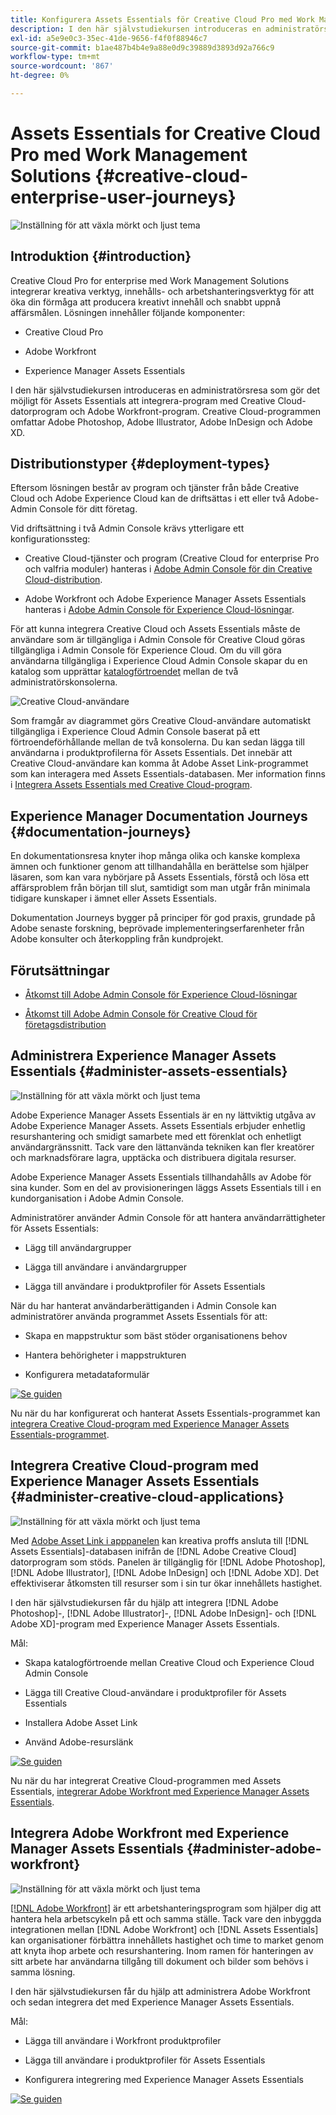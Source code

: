 ```yaml
---
title: Konfigurera Assets Essentials för Creative Cloud Pro med Work Management Solutions
description: I den här självstudiekursen introduceras en administratörsresa som gör det möjligt för Assets Essentials att integrera-program med Creative Cloud-datorprogram och Adobe Workfront-program. Creative Cloud-programmen omfattar Adobe Photoshop, Adobe Illustrator, Adobe InDesign och Adobe XD.
exl-id: a5e9e0c3-35ec-41de-9656-f4f0f88946c7
source-git-commit: b1ae487b4b4e9a88e0d9c39889d3893d92a766c9
workflow-type: tm+mt
source-wordcount: '867'
ht-degree: 0%

---
```


# Assets Essentials for Creative Cloud Pro med Work Management Solutions {#creative-cloud-enterprise-user-journeys}

![Inställning för att växla mörkt och ljust tema](assets/cce-next-banner-landing-page.png)

## Introduktion {#introduction}

Creative Cloud Pro for enterprise med Work Management Solutions integrerar kreativa verktyg, innehålls- och arbetshanteringsverktyg för att öka din förmåga att producera kreativt innehåll och snabbt uppnå affärsmålen. Lösningen innehåller följande komponenter:

* Creative Cloud Pro

* Adobe Workfront

* Experience Manager Assets Essentials

I den här självstudiekursen introduceras en administratörsresa som gör det möjligt för Assets Essentials att integrera-program med Creative Cloud-datorprogram och Adobe Workfront-program. Creative Cloud-programmen omfattar Adobe Photoshop, Adobe Illustrator, Adobe InDesign och Adobe XD.

## Distributionstyper {#deployment-types}

Eftersom lösningen består av program och tjänster från både Creative Cloud och Adobe Experience Cloud kan de driftsättas i ett eller två Adobe-Admin Console för ditt företag.

Vid driftsättning i två Admin Console krävs ytterligare ett konfigurationssteg:

* Creative Cloud-tjänster och program (Creative Cloud for enterprise Pro och valfria moduler) hanteras i [Adobe Admin Console för din Creative Cloud-distribution](https://chl-author-preview.corp.adobe.com/content/help/en/enterprise/admin-guide.html).

* Adobe Workfront och Adobe Experience Manager Assets Essentials hanteras i [Adobe Admin Console för Experience Cloud-lösningar](https://experienceleague.adobe.com/docs/core-services/interface/administration/admin-getting-started.html).

För att kunna integrera Creative Cloud och Assets Essentials måste de användare som är tillgängliga i Admin Console för Creative Cloud göras tillgängliga i Admin Console för Experience Cloud. Om du vill göra användarna tillgängliga i Experience Cloud Admin Console skapar du en katalog som upprättar [katalogförtroendet](https://helpx.adobe.com/enterprise/using/set-up-identity.html#directory-trusting) mellan de två administratörskonsolerna.

![Creative Cloud-användare](assets/creative-cloud-users.svg)

Som framgår av diagrammet görs Creative Cloud-användare automatiskt tillgängliga i Experience Cloud Admin Console baserat på ett förtroendeförhållande mellan de två konsolerna. Du kan sedan lägga till användarna i produktprofilerna för Assets Essentials. Det innebär att Creative Cloud-användare kan komma åt Adobe Asset Link-programmet som kan interagera med Assets Essentials-databasen. Mer information finns i [Integrera Assets Essentials med Creative Cloud-program](integrate-with-creative-cloud.md).

## Experience Manager Documentation Journeys {#documentation-journeys}

En dokumentationsresa knyter ihop många olika och kanske komplexa ämnen och funktioner genom att tillhandahålla en berättelse som hjälper läsaren, som kan vara nybörjare på Assets Essentials, förstå och lösa ett affärsproblem från början till slut, samtidigt som man utgår från minimala tidigare kunskaper i ämnet eller Assets Essentials.

Dokumentation Journeys bygger på principer för god praxis, grundade på Adobe senaste forskning, beprövade implementeringserfarenheter från Adobe konsulter och återkoppling från kundprojekt.

## Förutsättningar

* [Åtkomst till Adobe Admin Console för Experience Cloud-lösningar](https://experienceleague.adobe.com/docs/core-services/interface/administration/admin-getting-started.html)

* [Åtkomst till Adobe Admin Console för Creative Cloud för företagsdistribution](https://helpx.adobe.com/enterprise/admin-guide.html)

## Administrera Experience Manager Assets Essentials {#administer-assets-essentials}

![Inställning för att växla mörkt och ljust tema](assets/cce-assets.png)

Adobe Experience Manager Assets Essentials är en ny lättviktig utgåva av Adobe Experience Manager Assets. Assets Essentials erbjuder enhetlig resurshantering och smidigt samarbete med ett förenklat och enhetligt användargränssnitt. Tack vare den lättanvända tekniken kan fler kreatörer och marknadsförare lagra, upptäcka och distribuera digitala resurser.

Adobe Experience Manager Assets Essentials tillhandahålls av Adobe för sina kunder. Som en del av provisioneringen läggs Assets Essentials till i en kundorganisation i Adobe Admin Console.

Administratörer använder Admin Console för att hantera användarrättigheter för Assets Essentials:

* Lägg till användargrupper

* Lägga till användare i användargrupper

* Lägga till användare i produktprofiler för Assets Essentials

När du har hanterat användarberättiganden i Admin Console kan administratörer använda programmet Assets Essentials för att:

* Skapa en mappstruktur som bäst stöder organisationens behov

* Hantera behörigheter i mappstrukturen

* Konfigurera metadataformulär

[![Se guiden](assets/see-the-guide-sm.png)](deploy-administer.md)

Nu när du har konfigurerat och hanterat Assets Essentials-programmet kan [integrera Creative Cloud-program med Experience Manager Assets Essentials-programmet](integrate-with-creative-cloud.md).

## Integrera Creative Cloud-program med Experience Manager Assets Essentials {#administer-creative-cloud-applications}

![Inställning för att växla mörkt och ljust tema](assets/cce-creative-cloud.png)

Med [Adobe Asset Link i apppanelen](https://www.adobe.com/creativecloud/business/enterprise/adobe-asset-link.html) kan kreativa proffs ansluta till [!DNL Assets Essentials]-databasen inifrån de [!DNL Adobe Creative Cloud] datorprogram som stöds. Panelen är tillgänglig för [!DNL Adobe Photoshop], [!DNL Adobe Illustrator], [!DNL Adobe InDesign] och [!DNL Adobe XD]. Det effektiviserar åtkomsten till resurser som i sin tur ökar innehållets hastighet.

I den här självstudiekursen får du hjälp att integrera [!DNL Adobe Photoshop]-, [!DNL Adobe Illustrator]-, [!DNL Adobe InDesign]- och [!DNL Adobe XD]-program med Experience Manager Assets Essentials.

Mål:

* Skapa katalogförtroende mellan Creative Cloud och Experience Cloud Admin Console

* Lägga till Creative Cloud-användare i produktprofiler för Assets Essentials

* Installera Adobe Asset Link

* Använd Adobe-resurslänk

[![Se guiden](assets/see-the-guide-sm.png)](integrate-with-creative-cloud.md)

Nu när du har integrerat Creative Cloud-programmen med Assets Essentials, [integrerar Adobe Workfront med Experience Manager Assets Essentials](integrate-with-workfront.md).

## Integrera Adobe Workfront med Experience Manager Assets Essentials {#administer-adobe-workfront}

![Inställning för att växla mörkt och ljust tema](assets/cce-workfront.png)

[[!DNL Adobe Workfront]](https://www.workfront.com/) är ett arbetshanteringsprogram som hjälper dig att hantera hela arbetscykeln på ett och samma ställe. Tack vare den inbyggda integrationen mellan [!DNL Adobe Workfront] och [!DNL Assets Essentials] kan organisationer förbättra innehållets hastighet och time to market genom att knyta ihop arbete och resurshantering. Inom ramen för hanteringen av sitt arbete har användarna tillgång till dokument och bilder som behövs i samma lösning.

I den här självstudiekursen får du hjälp att administrera Adobe Workfront och sedan integrera det med Experience Manager Assets Essentials.

Mål:

* Lägga till användare i Workfront produktprofiler

* Lägga till användare i produktprofiler för Assets Essentials

* Konfigurera integrering med Experience Manager Assets Essentials

[![Se guiden](assets/see-the-guide-sm.png)](integrate-with-workfront.md)
